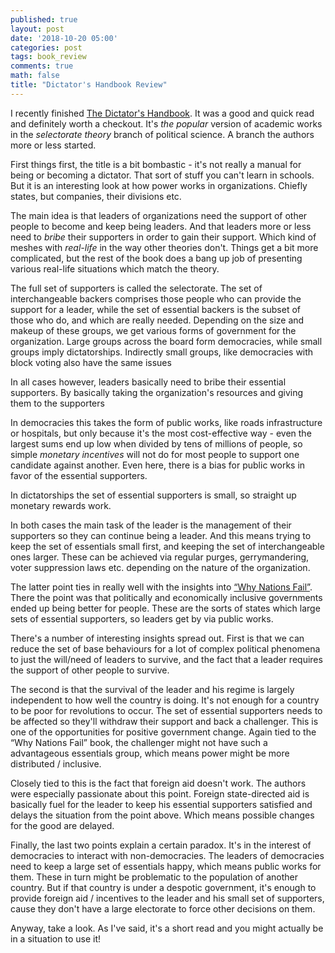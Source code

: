 ```yaml
---
published: true
layout: post
date: '2018-10-20 05:00'
categories: post
tags: book_review
comments: true
math: false
title: "Dictator's Handbook Review"
---
```

I recently finished [The Dictator's Handbook](https://www.amazon.com/Dictators-Handbook-Behavior-Almost-Politics/dp/1610391845). It was a good and quick read and definitely worth a checkout. It's _the popular_ version of academic works in the _selectorate theory_ branch of political science. A branch the authors more or less started.

First things first, the title is a bit bombastic - it's not really a manual for being or becoming a dictator. That sort of stuff you can't learn in schools. But it is an interesting look at how power works in organizations. Chiefly states, but companies, their divisions etc.

The main idea is that leaders of organizations need the support of other people to become and keep being leaders. And that leaders more or less need to _bribe_ their supporters in order to gain their support. Which kind of meshes with _real-life_ in the way other theories don't. Things get a bit more complicated, but the rest of the book does a bang up job of presenting various real-life situations which match the theory.

The full set of supporters is called the selectorate. The set of interchangeable backers comprises those people who can provide the support for a leader, while the set of essential backers is the subset of those who do, and which are really needed. Depending on the size and makeup of these groups, we get various forms of government for the organization. Large groups across the board form democracies, while small groups imply dictatorships. Indirectly small groups, like democracies with block voting also have the same issues

In all cases however, leaders basically need to bribe their essential supporters. By basically taking the organization's resources and giving them to the supporters

 In democracies this takes the form of public works, like roads infrastructure or hospitals, but only because it's the most cost-effective way - even the largest sums end up low when divided by tens of millions of people, so simple _monetary incentives_ will not do for most people to support one candidate against another. Even here, there is a bias for public works in favor of the essential supporters.

In dictatorships the set of essential supporters is small, so straight up monetary rewards work.

In both cases the main task of the leader is the management of their supporters so they can continue being a leader. And this means trying to keep the set of essentials small first, and keeping the set of interchangeable ones larger. These can be achieved via regular purges, gerrymandering, voter suppression laws etc. depending on the nature of the organization.

The latter point ties in really well with the insights into [“Why Nations Fail”](https://horia141.com/why-nations-fail-review.html). There the point was that politically and economically inclusive governments ended up being better for people. These are the sorts of states which large sets of essential supporters, so leaders get by via public works.

There's a number of interesting insights spread out. First is that we can reduce the set of base behaviours for a lot of complex political phenomena to just the will/need of leaders to survive, and the fact that a leader requires the support of other people to survive.

The second is that the survival of the leader and his regime is largely independent to how well the country is doing. It's not enough for a country to be poor for revolutions to occur. The set of essential supporters needs to be affected so they'll withdraw their support and back a challenger. This is one of the opportunities for positive government change. Again tied to the “Why Nations Fail” book, the challenger might not have such a advantageous essentials group, which means power might be more distributed / inclusive.

Closely tied to this is the fact that foreign aid doesn't work. The authors were especially passionate about this point. Foreign state-directed aid is basically fuel for the leader to keep his essential supporters satisfied and delays the situation from the point above. Which means possible changes for the good are delayed.

Finally, the last two points explain a certain paradox. It's in the interest of democracies to interact with non-democracies. The leaders of democracies need to keep a large set of essentials happy, which means public works for them. These in turn might be problematic to the population of another country. But if that country is under a despotic government, it's enough to provide foreign aid / incentives to the leader and his small set of supporters, cause they don't have a large electorate to force other decisions on them.

Anyway, take a look. As I've said, it's a short read and you might actually be in a situation to use it!
